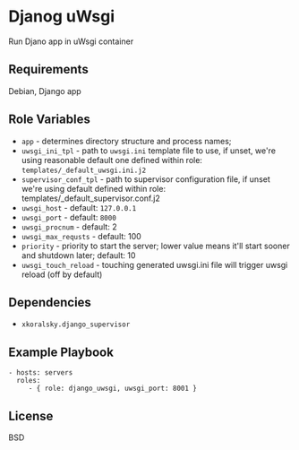 Djanog uWsgi
============

Run Djano app in uWsgi container

Requirements
------------

Debian, Django app

Role Variables
--------------

- `app` - determines directory structure and process names;
- `uwsgi_ini_tpl` - path to `uwsgi.ini` template file to use, if unset, we're using
    reasonable default one defined within role: `templates/_default_uwsgi.ini.j2`
- `supervisor_conf_tpl` - path to supervisor configuration file, if unset we're using
    default defined within role: templates/_default_supervisor.conf.j2
- `uwsgi_host` - default: `127.0.0.1`
- `uwsgi_port` - default: `8000`
- `uwsgi_procnum` - default: 2
- `uwsgi_max_requsts` - default: 100
- `priority`  - priority to start the server; lower value means it'll start sooner and shutdown later; default: 10
- `uwsgi_touch_reload` - touching generated uwsgi.ini file will trigger uwsgi reload
  (off by default)

Dependencies
------------

- `xkoralsky.django_supervisor`

Example Playbook
----------------

    - hosts: servers
      roles:
         - { role: django_uwsgi, uwsgi_port: 8001 }

License
-------

BSD
